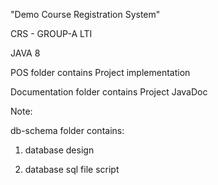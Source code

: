 "Demo Course Registration System"

CRS - GROUP-A LTI 

JAVA 8

POS folder contains Project implementation

Documentation folder contains Project JavaDoc

Note:

db-schema folder contains:

1) database design

2) database sql file script


